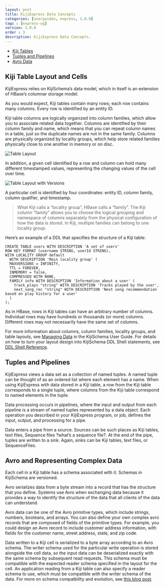 ```yaml
---
layout: post
title: KijiExpress Data Concepts
categories: [userguides, express, 1.0.0]
tags : [express-ug]
version: 1.0.0
order : 3
description: KijiExpress Data Concepts.
---
```


* [Kiji Tables](#kiji_table_layout_and_cells)
* [Tuples and Pipelines](#tuples_and_pipelines)
* [Avro Data](#avro_and_representing_complex_data)

## Kiji Table Layout and Cells

KijiExpress relies on KijiSchema’s data model, which in itself is an extension of HBase’s
columnar storage model.

As you would expect, Kiji tables contain many rows; each row contains many columns. Every
row is identified by an entity ID.

Kiji table columns are logically organized into column families, which allow you to associate
related data together. Columns are identified by their column family and name, which means
that you can repeat column names in a table, just so the duplicate names are not in the
same family. Columns are physically organized by locality groups, which help store related
families physically close to one another in memory or on disc.

![Table Layout][column_family_locality]

[column_family_locality]: ../../../../assets/images/column_family_locality.png

In addition, a given cell identified by a row and column can hold many different
timestamped values, representing the changing values of the cell over time.

![Table Layout with Versions][column_family_locality_with_versions]

[column_family_locality_with_versions]: ../../../../assets/images/column_family_locality_with_versions.png

A particular cell is identified by four coordinates: entity ID, column family, column
qualifier, and timestamp.

>What Kiji calls a “locality group”, HBase calls a “family”. The Kiji column “family”
>allows you to choose the logical grouping and namespace of columns separately from the
>physical configuration of how the data is stored. In Kiji, multiple families can belong
>to one locality group.

Here’s an example of a DDL that specifies the structure of a Kiji table:

    CREATE TABLE users WITH DESCRIPTION 'A set of users'
    ROW KEY FORMAT (username STRING, userId STRING),
    WITH LOCALITY GROUP default
      WITH DESCRIPTION 'Main locality group' (
      MAXVERSIONS = INFINITY,
      TTL = FOREVER,
      INMEMORY = false,
      COMPRESSED WITH NONE,
      FAMILY info WITH DESCRIPTION 'Information about a user' (
        track_plays "string" WITH DESCRIPTION 'Tracks played by the user',
        next_song_rec "string" WITH DESCRIPTION 'Next song recommendation based on play history for a user'
      )
    );

As in HBase, rows in Kiji tables can have an arbitrary number of columns. Individual rows
may have hundreds or thousands (or more) columns. Different rows may not necessarily have
the same set of columns.

For more information about columns, column families, locality groups, and table layouts,
see [Managing Data]({{site.userguide_schema_1_3_4}}/managing-data) in the KijiSchema User Guide. For
details on how to turn your layout design into KijiSchema DDL Shell statements, see [DDL Shell
Reference]({{site.userguide_schema_1_3_4}}/schema-shell-ddl-ref).

## Tuples and Pipelines

KijiExpress views a data set as a collection of named tuples. A named tuple can be thought
of as an ordered list where each element has a name. When using KijiExpress with data
stored in a Kiji table, a row from the Kiji table corresponds to a single tuple, where
columns from the Kiji table correspond to named elements in the tuple.

Data processing occurs in pipelines, where the input and output from each pipeline is a
stream of named tuples represented by a data object. Each operation you described in your
KijiExpress program, or job, defines the input, output, and processing for a pipe.

Data enters a pipe from a source. Sources can be such places as Kiji tables, text files,
Sequence files ?what’s a sequence file?. At the end of the pipe, tuples are written
to a sink. Again, sinks can be Kiji tables, text files, or SequenceFiles.

## Avro and Representing Complex Data

Each cell in a Kiji table has a schema associated with it. Schemas in KijiSchema are versioned.

Avro serializes data from a byte stream into a record that has the structure that you define.
Systems use Avro when exchanging data because it provides a way to identify the structure of
the data that all clients of the data can understand.

Avro data can be one of the Avro primitive types, which include strings, numbers, booleans, and
arrays.  You can also define your own complex avro records that are composed of fields of the
primitive types.  For example, you could design an Avro record to include customer address
information, with fields for the customer name, street address, state, and zip code.

Data written to a Kiji cell is serialized to a byte array according to an Avro schema.  The writer
schema used for the particular write operation is stored alongside the cell data, so the input data
can be deserialized exactly with the same schema by subsequent read requests. This schema must be
compatible with the expected reader schema specified in the layout for the cell.  An application
reading from a Kiji table can also specify a reader schema to use, which must be compatible with the
writer schema of the data.  For more on schema compatbility and evolution, see [this blog
post](http://www.kiji.org/2013/10/15/introduction-to-schema-evolution-a-tale-of-two-dbs/).
